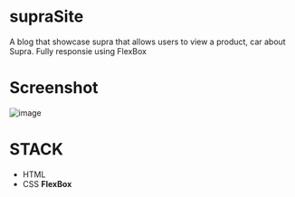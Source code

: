 # supraSite
A blog that showcase supra that allows users to view a product, car about Supra. Fully responsie using FlexBox
# Screenshot
![image](https://github.com/Lochipi/supraSite/assets/108942025/30739a0c-af6d-4adb-a4ed-3e018531d6d0)

# STACK 
- HTML
- CSS **FlexBox**
  
